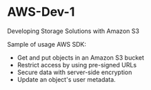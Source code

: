 # AWS-Dev-1
Developing Storage Solutions with Amazon S3

Sample of usage  AWS SDK:
- Get and put objects in an Amazon S3 bucket
- Restrict access by using pre-signed URLs
- Secure data with server-side encryption
- Update an object's user metadata.
